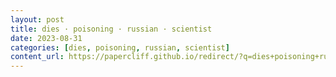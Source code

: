 ```yaml
---
layout: post
title: dies · poisoning · russian · scientist
date: 2023-08-31
categories: [dies, poisoning, russian, scientist]
content_url: https://papercliff.github.io/redirect/?q=dies+poisoning+russian+scientist&tbs=cdr:1,cd_min:8/30/2023,cd_max:9/1/2023
---
```

